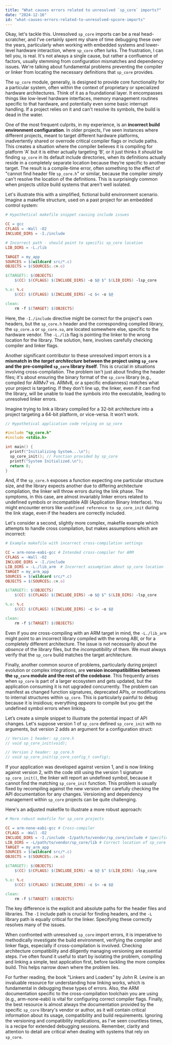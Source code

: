 ```yaml
---
title: "What causes errors related to unresolved `sp_core` imports?"
date: "2024-12-16"
id: "what-causes-errors-related-to-unresolved-spcore-imports"
---
```


Okay, let's tackle this. Unresolved `sp_core` imports can be a real head-scratcher, and I've certainly spent my share of time debugging these over the years, particularly when working with embedded systems and lower-level hardware interaction, where `sp_core` often lurks. The frustration, I can tell you, is real. It's not always a single cause, but rather a confluence of factors, usually stemming from configuration mismatches and dependency issues. We're talking about fundamental problems preventing the compiler or linker from locating the necessary definitions that `sp_core` provides.

The `sp_core` module, generally, is designed to provide core functionality for a particular system, often within the context of proprietary or specialized hardware architectures. Think of it as a foundational layer. It encompasses things like low-level hardware interfaces, memory management routines specific to that hardware, and potentially even some basic interrupt handling. If a project relies on it and can't resolve its symbols, the build is dead in the water.

One of the most frequent culprits, in my experience, is an **incorrect build environment configuration**. In older projects, I’ve seen instances where different projects, meant to target different hardware platforms, inadvertently shared or overrode critical compiler flags or include paths. This creates a situation where the compiler believes it is compiling for platform 'A' but it is either actually targeting ‘B’, or it just thinks it *should* be finding `sp_core` in its default include directories, when its definitions actually reside in a completely separate location because they’re specific to another target. The result is a compile-time error, often something to the effect of "cannot find header file `sp_core.h`" or similar, because the compiler simply can't resolve the location of the definitions. This is surprisingly common when projects utilize build systems that aren't well isolated.

Let's illustrate this with a simplified, fictional build environment scenario. Imagine a makefile structure, used on a past project for an embedded control system:

```makefile
# Hypothetical makefile snippet causing include issues

CC = gcc
CFLAGS = -Wall -O2
INCLUDE_DIRS = -I./include

# Incorrect path - should point to specific sp_core location
LIB_DIRS = -L./lib

TARGET = my_app
SOURCES = $(wildcard src/*.c)
OBJECTS = $(SOURCES:.c=.o)

$(TARGET): $(OBJECTS)
    $(CC) $(CFLAGS) $(INCLUDE_DIRS) -o $@ $^ $(LIB_DIRS) -lsp_core

%.o: %.c
    $(CC) $(CFLAGS) $(INCLUDE_DIRS) -c $< -o $@

clean:
    rm -f $(TARGET) $(OBJECTS)
```

Here, the `-I./include` directive might be correct for the project's own headers, but the `sp_core.h` header and the corresponding compiled library, the `sp_core.a` or `sp_core.so`, are located somewhere else, specific to the hardware vendor. The `-L./lib` flag is pointing the linker to the wrong location for the library. The solution, here, involves carefully checking compiler and linker flags.

Another significant contributor to these unresolved import errors is a **mismatch in the *target architecture* between the project using `sp_core` and the pre-compiled `sp_core` library itself**. This is crucial in situations involving cross-compilation. The problem isn't just about finding the header files; it's about ensuring the binary format of the `sp_core` library (e.g., compiled for ARMv7 vs. ARMv8, or a specific endianness) matches what your project is targeting. If they don't line up, the linker, even if it can find the library, will be unable to load the symbols into the executable, leading to unresolved linker errors.

Imagine trying to link a library compiled for a 32-bit architecture into a project targeting a 64-bit platform, or vice-versa. It won’t work.

```c
// Hypothetical application code relying on sp_core

#include "sp_core.h"
#include <stdio.h>

int main() {
  printf("Initializing System...\n");
  sp_core_init(); // Function provided by sp_core
  printf("System Initialized.\n");
  return 0;
}
```

And, if the `sp_core.h` exposes a function expecting one particular structure size, and the library expects another due to differing architecture compilation, the linker will throw errors during the link phase. The symptoms, in this case, are almost invariably linker errors related to undefined symbols or incompatible ABI (Application Binary Interface). You might encounter errors like `undefined reference to sp_core_init` during the link stage, even if the headers are correctly included.

Let's consider a second, slightly more complex, makefile example which attempts to handle cross compilation, but makes assumptions which are incorrect:

```makefile
# Example makefile with incorrect cross-compilation settings

CC = arm-none-eabi-gcc # Intended cross-compiler for ARM
CFLAGS = -Wall -O2
INCLUDE_DIRS = -I./include
LIB_DIRS = -L./lib_arm  # Incorrect assumption about sp_core location
TARGET = my_arm_app
SOURCES = $(wildcard src/*.c)
OBJECTS = $(SOURCES:.c=.o)

$(TARGET): $(OBJECTS)
	$(CC) $(CFLAGS) $(INCLUDE_DIRS) -o $@ $^ $(LIB_DIRS) -lsp_core

%.o: %.c
	$(CC) $(CFLAGS) $(INCLUDE_DIRS) -c $< -o $@

clean:
    rm -f $(TARGET) $(OBJECTS)
```

Even if you *are* cross-compiling with an ARM target in mind, the `-L./lib_arm` might point to an incorrect library compiled with the wrong ABI, or for a completely different architecture. The issue is not necessarily about the *absence* of the library files, but the *incompatibility* of them. We must always verify that the `sp_core` build matches the target architecture.

Finally, another common source of problems, particularly during project evolution or complex integrations, are **version incompatibilities between the `sp_core` module and the rest of the codebase**. This frequently arises when `sp_core` is part of a larger ecosystem and gets updated, but the application consuming it is not upgraded concurrently. The problem can manifest as changed function signatures, deprecated APIs, or modifications to internal structures within `sp_core`. This is particularly painful to debug because it is insidious; everything *appears* to compile but you get the undefined symbol errors when linking.

Let’s create a simple snippet to illustrate the potential impact of API changes. Let's suppose version 1 of `sp_core` defined `sp_core_init` with no arguments, but version 2 adds an argument for a configuration struct:

```c
// Version 1 header: sp_core.h
// void sp_core_init(void);

// Version 2 header: sp_core.h
// void sp_core_init(sp_core_config_t config);
```

If your application was developed against version 1, and is now linking against version 2, with the code still using the version 1 signature `sp_core_init()`, the linker will report an undefined symbol, because it cannot find the matching `sp_core_init` function. This problem is usually fixed by recompiling against the new version after carefully checking the API documentation for any changes. Versioning and dependency management within `sp_core` projects can be quite challenging.

Here's an adjusted makefile to illustrate a more robust approach:

```makefile
# More robust makefile for sp_core projects

CC = arm-none-eabi-gcc # Cross-compiler
CFLAGS = -Wall -O2
INCLUDE_DIRS = -I./include -I/path/to/vendor/sp_core/include # Specific paths
LIB_DIRS = -L/path/to/vendor/sp_core/lib # Correct location of sp_core libs
TARGET = my_arm_app
SOURCES = $(wildcard src/*.c)
OBJECTS = $(SOURCES:.c=.o)

$(TARGET): $(OBJECTS)
	$(CC) $(CFLAGS) $(INCLUDE_DIRS) -o $@ $^ $(LIB_DIRS) -lsp_core

%.o: %.c
	$(CC) $(CFLAGS) $(INCLUDE_DIRS) -c $< -o $@

clean:
    rm -f $(TARGET) $(OBJECTS)
```

The key difference is the explicit and absolute paths for the header files and libraries. The `-I` include path is crucial for finding headers, and the `-L` library path is equally critical for the linker. Specifying these correctly resolves many of the issues.

When confronted with unresolved `sp_core` import errors, it is imperative to methodically investigate the build environment, verifying the compiler and linker flags, especially if cross-compilation is involved. Checking architecture compatibility and diligently managing versioning are essential steps. I’ve often found it useful to start by isolating the problem, compiling and linking a simple, test application first, before tackling the more complex build. This helps narrow down where the problem lies.

For further reading, the book "Linkers and Loaders" by John R. Levine is an invaluable resource for understanding how linking works, which is fundamental in debugging these types of errors. Also, the ARM documentation specific to the cross-compilation toolchain you are using (e.g., arm-none-eabi) is vital for configuring correct compiler flags. Finally, the best resource is almost always the documentation provided by the specific `sp_core` library's vendor or author, as it will contain critical information about its usage, compatibility and build requirements. Ignoring the versioning and compatibility implications, as I've seen countless times, is a recipe for extended debugging sessions. Remember, clarity and attention to detail are critical when dealing with systems that rely on `sp_core`.

